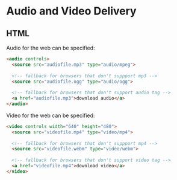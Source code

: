 Audio and Video Delivery
========================


HTML
----

Audio for the web can be specified:

`````html
<audio controls>
  <source src="audiofile.mp3" type="audio/mpeg">
  
  <!-- fallback for browsers that don't suppport mp3 -->
  <source src="audiofile.ogg" type="audio/ogg">
  
  <!-- fallback for browsers that don't support audio tag -->
  <a href="audiofile.mp3">download audio</a>
</audio>
`````

Video for the web can be specified:

`````html
<video controls width="640" height="480">
  <source src="videofile.mp4" type="video/mp4">
  
  <!-- fallback for browsers that don't suppport mp4 -->
  <source src="videofile.webm" type="video/webm">
  
  <!-- fallback for browsers that don't support video tag -->
  <a href="videofile.mp4">download video</a>
</video>
`````
